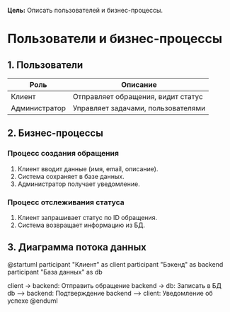 **Цель:** Описать пользователей и бизнес-процессы.
# Пользователи и бизнес-процессы

## 1. Пользователи
| Роль         | Описание                              |
|--------------|----------------------------------------|
| Клиент       | Отправляет обращения, видит статус     |
| Администратор| Управляет задачами, пользователями    |

## 2. Бизнес-процессы

### Процесс создания обращения
1. Клиент вводит данные (имя, email, описание).
2. Система сохраняет в базе данных.
3. Администратор получает уведомление.

### Процесс отслеживания статуса
1. Клиент запрашивает статус по ID обращения.
2. Система возвращает информацию из БД.

## 3. Диаграмма потока данных

@startuml
participant "Клиент" as client
participant "Бэкенд" as backend
participant "База данных" as db

client -> backend: Отправить обращение
backend -> db: Записать в БД
db --> backend: Подтверждение
backend --> client: Уведомление об успехе
@enduml
